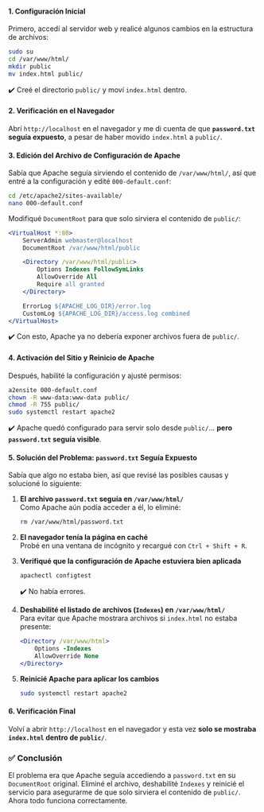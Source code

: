 #### **1. Configuración Inicial**

Primero, accedí al servidor web y realicé algunos cambios en la estructura de archivos:

```bash
sudo su
cd /var/www/html/
mkdir public
mv index.html public/
```

✔️ Creé el directorio `public/` y moví `index.html` dentro.

#### **2. Verificación en el Navegador**

Abrí `http://localhost` en el navegador y me di cuenta de que **`password.txt` seguía expuesto**, a pesar de haber movido `index.html` a `public/`.

#### **3. Edición del Archivo de Configuración de Apache**

Sabía que Apache seguía sirviendo el contenido de `/var/www/html/`, así que entré a la configuración y edité `000-default.conf`:

```bash
cd /etc/apache2/sites-available/
nano 000-default.conf
```

Modifiqué `DocumentRoot` para que solo sirviera el contenido de `public/`:

```apache
<VirtualHost *:80>
    ServerAdmin webmaster@localhost
    DocumentRoot /var/www/html/public

    <Directory /var/www/html/public>
        Options Indexes FollowSymLinks
        AllowOverride All
        Require all granted
    </Directory>

    ErrorLog ${APACHE_LOG_DIR}/error.log
    CustomLog ${APACHE_LOG_DIR}/access.log combined
</VirtualHost>
```

✔️ Con esto, Apache ya no debería exponer archivos fuera de `public/`.

#### **4. Activación del Sitio y Reinicio de Apache**

Después, habilité la configuración y ajusté permisos:

```bash
a2ensite 000-default.conf
chown -R www-data:www-data public/
chmod -R 755 public/
sudo systemctl restart apache2
```

✔️ Apache quedó configurado para servir solo desde `public/`... **pero `password.txt` seguía visible**.

#### **5. Solución del Problema: `password.txt` Seguía Expuesto**

Sabía que algo no estaba bien, así que revisé las posibles causas y solucioné lo siguiente:

1. **El archivo `password.txt` seguía en `/var/www/html/`**  
    Como Apache aún podía acceder a él, lo eliminé:
    
    ```bash
    rm /var/www/html/password.txt
    ```
    
2. **El navegador tenía la página en caché**  
    Probé en una ventana de incógnito y recargué con `Ctrl + Shift + R`.
    
3. **Verifiqué que la configuración de Apache estuviera bien aplicada**
    
    ```bash
    apachectl configtest
    ```
    
    ✔️ No había errores.
    
4. **Deshabilité el listado de archivos (`Indexes`) en `/var/www/html/`**  
    Para evitar que Apache mostrara archivos si `index.html` no estaba presente:
    
    ```apache
    <Directory /var/www/html>
        Options -Indexes
        AllowOverride None
    </Directory>
    ```
    
5. **Reinicié Apache para aplicar los cambios**
    
    ```bash
    sudo systemctl restart apache2
    ```
    

#### **6. Verificación Final**

Volví a abrir `http://localhost` en el navegador y esta vez **solo se mostraba `index.html` dentro de `public/`**.

### ✅ **Conclusión**

El problema era que Apache seguía accediendo a `password.txt` en su `DocumentRoot` original. Eliminé el archivo, deshabilité `Indexes` y reinicié el servicio para asegurarme de que solo sirviera el contenido de `public/`. Ahora todo funciona correctamente.